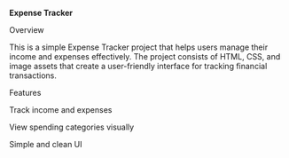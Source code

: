 **Expense Tracker**

Overview

This is a simple Expense Tracker project that helps users manage their income and expenses effectively. The project consists of HTML, CSS, and image assets that create a user-friendly interface for tracking financial transactions.

Features

Track income and expenses

View spending categories visually

Simple and clean UI
